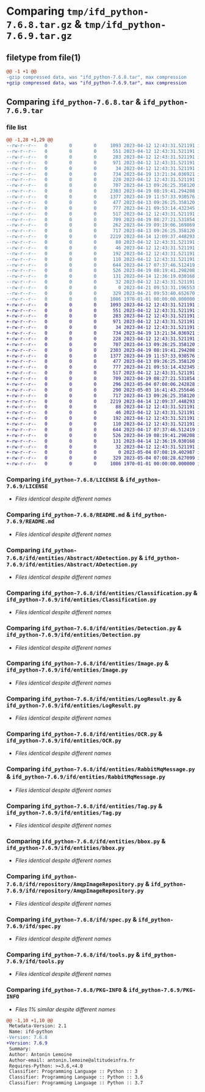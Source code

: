 # Comparing `tmp/ifd_python-7.6.8.tar.gz` & `tmp/ifd_python-7.6.9.tar.gz`

## filetype from file(1)

```diff
@@ -1 +1 @@
-gzip compressed data, was "ifd_python-7.6.8.tar", max compression
+gzip compressed data, was "ifd_python-7.6.9.tar", max compression
```

## Comparing `ifd_python-7.6.8.tar` & `ifd_python-7.6.9.tar`

### file list

```diff
@@ -1,28 +1,29 @@
--rw-r--r--   0        0        0     1093 2023-04-12 12:43:31.521191 ifd_python-7.6.8/LICENSE
--rw-r--r--   0        0        0      551 2023-04-12 12:43:31.521191 ifd_python-7.6.8/README.md
--rw-r--r--   0        0        0      283 2023-04-12 12:43:31.521191 ifd_python-7.6.8/ifd/__init__.py
--rw-r--r--   0        0        0      971 2023-04-12 12:43:31.521191 ifd_python-7.6.8/ifd/entities/Abstract/ADetection.py
--rw-r--r--   0        0        0       34 2023-04-12 12:43:31.521191 ifd_python-7.6.8/ifd/entities/Abstract/__init__.py
--rw-r--r--   0        0        0      734 2023-04-19 13:21:34.036921 ifd_python-7.6.8/ifd/entities/Classification.py
--rw-r--r--   0        0        0      228 2023-04-12 12:43:31.521191 ifd_python-7.6.8/ifd/entities/Couleur.py
--rw-r--r--   0        0        0      707 2023-04-13 09:26:25.358120 ifd_python-7.6.8/ifd/entities/Detection.py
--rw-r--r--   0        0        0     2303 2023-04-19 08:19:41.294208 ifd_python-7.6.8/ifd/entities/Image.py
--rw-r--r--   0        0        0     1377 2023-04-19 11:57:33.930576 ifd_python-7.6.8/ifd/entities/LogResult.py
--rw-r--r--   0        0        0      477 2023-04-13 09:26:25.358120 ifd_python-7.6.8/ifd/entities/Modele.py
--rw-r--r--   0        0        0      777 2023-04-21 09:53:14.432345 ifd_python-7.6.8/ifd/entities/OCR.py
--rw-r--r--   0        0        0      517 2023-04-12 12:43:31.521191 ifd_python-7.6.8/ifd/entities/RabbitMqMessage.py
--rw-r--r--   0        0        0      709 2023-04-19 08:27:21.531854 ifd_python-7.6.8/ifd/entities/Tag.py
--rw-r--r--   0        0        0      262 2023-04-19 09:19:06.169869 ifd_python-7.6.8/ifd/entities/__init__.py
--rw-r--r--   0        0        0      717 2023-04-13 09:26:25.358120 ifd_python-7.6.8/ifd/entities/bbox.py
--rw-r--r--   0        0        0     2219 2023-04-14 12:09:37.448293 ifd_python-7.6.8/ifd/repository/AmqpImageRepository.py
--rw-r--r--   0        0        0       88 2023-04-12 12:43:31.521191 ifd_python-7.6.8/ifd/repository/Interfaces/IImageRepository.py
--rw-r--r--   0        0        0       46 2023-04-12 12:43:31.521191 ifd_python-7.6.8/ifd/repository/Interfaces/__init__.py
--rw-r--r--   0        0        0      192 2023-04-12 12:43:31.521191 ifd_python-7.6.8/ifd/repository/MemoryImageRepository.py
--rw-r--r--   0        0        0      110 2023-04-12 12:43:31.521191 ifd_python-7.6.8/ifd/repository/__init__.py
--rw-r--r--   0        0        0      644 2023-04-17 07:37:46.512419 ifd_python-7.6.8/ifd/spec.py
--rw-r--r--   0        0        0      526 2023-04-19 08:19:41.298208 ifd_python-7.6.8/ifd/tools.py
--rw-r--r--   0        0        0      131 2023-04-14 12:36:19.030168 ifd_python-7.6.8/ifd/usecase/Interfaces/IFonction.py
--rw-r--r--   0        0        0       32 2023-04-12 12:43:31.521191 ifd_python-7.6.8/ifd/usecase/Interfaces/__init__.py
--rw-r--r--   0        0        0        0 2023-04-21 09:53:31.196553 ifd_python-7.6.8/ifd/usecase/__init__.py
--rw-r--r--   0        0        0      329 2023-04-21 09:53:40.652670 ifd_python-7.6.8/pyproject.toml
--rw-r--r--   0        0        0     1086 1970-01-01 00:00:00.000000 ifd_python-7.6.8/PKG-INFO
+-rw-r--r--   0        0        0     1093 2023-04-12 12:43:31.521191 ifd_python-7.6.9/LICENSE
+-rw-r--r--   0        0        0      551 2023-04-12 12:43:31.521191 ifd_python-7.6.9/README.md
+-rw-r--r--   0        0        0      283 2023-04-12 12:43:31.521191 ifd_python-7.6.9/ifd/__init__.py
+-rw-r--r--   0        0        0      971 2023-04-12 12:43:31.521191 ifd_python-7.6.9/ifd/entities/Abstract/ADetection.py
+-rw-r--r--   0        0        0       34 2023-04-12 12:43:31.521191 ifd_python-7.6.9/ifd/entities/Abstract/__init__.py
+-rw-r--r--   0        0        0      734 2023-04-19 13:21:34.036921 ifd_python-7.6.9/ifd/entities/Classification.py
+-rw-r--r--   0        0        0      228 2023-04-12 12:43:31.521191 ifd_python-7.6.9/ifd/entities/Couleur.py
+-rw-r--r--   0        0        0      707 2023-04-13 09:26:25.358120 ifd_python-7.6.9/ifd/entities/Detection.py
+-rw-r--r--   0        0        0     2303 2023-04-19 08:19:41.294208 ifd_python-7.6.9/ifd/entities/Image.py
+-rw-r--r--   0        0        0     1377 2023-04-19 11:57:33.930576 ifd_python-7.6.9/ifd/entities/LogResult.py
+-rw-r--r--   0        0        0      477 2023-04-13 09:26:25.358120 ifd_python-7.6.9/ifd/entities/Modele.py
+-rw-r--r--   0        0        0      777 2023-04-21 09:53:14.432345 ifd_python-7.6.9/ifd/entities/OCR.py
+-rw-r--r--   0        0        0      517 2023-04-12 12:43:31.521191 ifd_python-7.6.9/ifd/entities/RabbitMqMessage.py
+-rw-r--r--   0        0        0      709 2023-04-19 08:27:21.531854 ifd_python-7.6.9/ifd/entities/Tag.py
+-rw-r--r--   0        0        0      296 2023-05-04 07:08:06.242828 ifd_python-7.6.9/ifd/entities/Ticket.py
+-rw-r--r--   0        0        0      290 2023-05-03 16:41:43.255646 ifd_python-7.6.9/ifd/entities/__init__.py
+-rw-r--r--   0        0        0      717 2023-04-13 09:26:25.358120 ifd_python-7.6.9/ifd/entities/bbox.py
+-rw-r--r--   0        0        0     2219 2023-04-14 12:09:37.448293 ifd_python-7.6.9/ifd/repository/AmqpImageRepository.py
+-rw-r--r--   0        0        0       88 2023-04-12 12:43:31.521191 ifd_python-7.6.9/ifd/repository/Interfaces/IImageRepository.py
+-rw-r--r--   0        0        0       46 2023-04-12 12:43:31.521191 ifd_python-7.6.9/ifd/repository/Interfaces/__init__.py
+-rw-r--r--   0        0        0      192 2023-04-12 12:43:31.521191 ifd_python-7.6.9/ifd/repository/MemoryImageRepository.py
+-rw-r--r--   0        0        0      110 2023-04-12 12:43:31.521191 ifd_python-7.6.9/ifd/repository/__init__.py
+-rw-r--r--   0        0        0      644 2023-04-17 07:37:46.512419 ifd_python-7.6.9/ifd/spec.py
+-rw-r--r--   0        0        0      526 2023-04-19 08:19:41.298208 ifd_python-7.6.9/ifd/tools.py
+-rw-r--r--   0        0        0      131 2023-04-14 12:36:19.030168 ifd_python-7.6.9/ifd/usecase/Interfaces/IFonction.py
+-rw-r--r--   0        0        0       32 2023-04-12 12:43:31.521191 ifd_python-7.6.9/ifd/usecase/Interfaces/__init__.py
+-rw-r--r--   0        0        0        0 2023-05-04 07:08:19.402987 ifd_python-7.6.9/ifd/usecase/__init__.py
+-rw-r--r--   0        0        0      329 2023-05-04 07:08:28.627099 ifd_python-7.6.9/pyproject.toml
+-rw-r--r--   0        0        0     1086 1970-01-01 00:00:00.000000 ifd_python-7.6.9/PKG-INFO
```

### Comparing `ifd_python-7.6.8/LICENSE` & `ifd_python-7.6.9/LICENSE`

 * *Files identical despite different names*

### Comparing `ifd_python-7.6.8/README.md` & `ifd_python-7.6.9/README.md`

 * *Files identical despite different names*

### Comparing `ifd_python-7.6.8/ifd/entities/Abstract/ADetection.py` & `ifd_python-7.6.9/ifd/entities/Abstract/ADetection.py`

 * *Files identical despite different names*

### Comparing `ifd_python-7.6.8/ifd/entities/Classification.py` & `ifd_python-7.6.9/ifd/entities/Classification.py`

 * *Files identical despite different names*

### Comparing `ifd_python-7.6.8/ifd/entities/Detection.py` & `ifd_python-7.6.9/ifd/entities/Detection.py`

 * *Files identical despite different names*

### Comparing `ifd_python-7.6.8/ifd/entities/Image.py` & `ifd_python-7.6.9/ifd/entities/Image.py`

 * *Files identical despite different names*

### Comparing `ifd_python-7.6.8/ifd/entities/LogResult.py` & `ifd_python-7.6.9/ifd/entities/LogResult.py`

 * *Files identical despite different names*

### Comparing `ifd_python-7.6.8/ifd/entities/OCR.py` & `ifd_python-7.6.9/ifd/entities/OCR.py`

 * *Files identical despite different names*

### Comparing `ifd_python-7.6.8/ifd/entities/RabbitMqMessage.py` & `ifd_python-7.6.9/ifd/entities/RabbitMqMessage.py`

 * *Files identical despite different names*

### Comparing `ifd_python-7.6.8/ifd/entities/Tag.py` & `ifd_python-7.6.9/ifd/entities/Tag.py`

 * *Files identical despite different names*

### Comparing `ifd_python-7.6.8/ifd/entities/bbox.py` & `ifd_python-7.6.9/ifd/entities/bbox.py`

 * *Files identical despite different names*

### Comparing `ifd_python-7.6.8/ifd/repository/AmqpImageRepository.py` & `ifd_python-7.6.9/ifd/repository/AmqpImageRepository.py`

 * *Files identical despite different names*

### Comparing `ifd_python-7.6.8/ifd/spec.py` & `ifd_python-7.6.9/ifd/spec.py`

 * *Files identical despite different names*

### Comparing `ifd_python-7.6.8/ifd/tools.py` & `ifd_python-7.6.9/ifd/tools.py`

 * *Files identical despite different names*

### Comparing `ifd_python-7.6.8/PKG-INFO` & `ifd_python-7.6.9/PKG-INFO`

 * *Files 1% similar despite different names*

```diff
@@ -1,10 +1,10 @@
 Metadata-Version: 2.1
 Name: ifd-python
-Version: 7.6.8
+Version: 7.6.9
 Summary: 
 Author: Antonin Lemoine
 Author-email: antonin.lemoine@altitudeinfra.fr
 Requires-Python: >=3.6,<4.0
 Classifier: Programming Language :: Python :: 3
 Classifier: Programming Language :: Python :: 3.6
 Classifier: Programming Language :: Python :: 3.7
```

